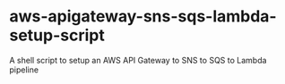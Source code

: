 # aws-apigateway-sns-sqs-lambda-setup-script
A shell script to setup an AWS API Gateway to SNS to SQS to Lambda pipeline
